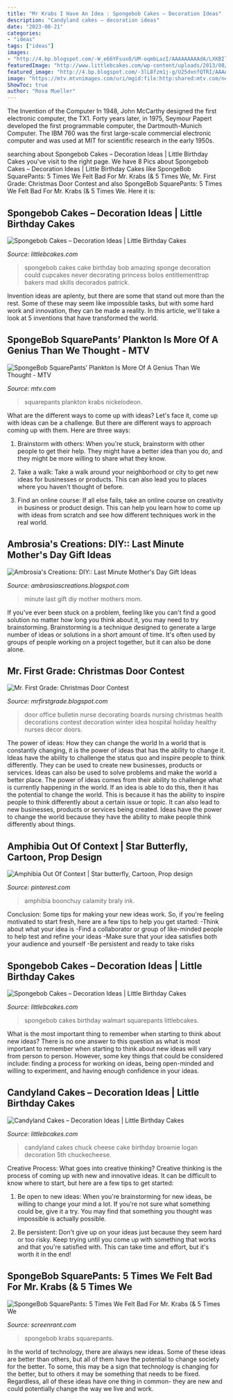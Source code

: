 ```yaml
---
title: "Mr Krabs I Have An Idea : Spongebob Cakes – Decoration Ideas"
description: "Candyland cakes – decoration ideas"
date: "2023-08-21"
categories:
- "ideas"
tags: ["ideas"]
images:
- "http://4.bp.blogspot.com/-W_e66YFsux0/UM-oqmbLazI/AAAAAAAAAdA/LXKBIl8LKVI/s1600/IMG_3749.jpg"
featuredImage: "http://www.littlebcakes.com/wp-content/uploads/2013/08/Spongebob-Cakes.jpg"
featured_image: "http://4.bp.blogspot.com/-3lL8fzm1j-g/U25dxnfQTRI/AAAAAAAAAts/l0wyxW5aX7Q/s1600/MomDay14Collage.jpg"
image: "https://mtv.mtvnimages.com/uri/mgid:file:http:shared:mtv.com/news/wp-content/uploads/2016/08/SpongeBob-SquarePants-1471533815.jpg?quality=.8&amp;height=600&amp;width=800"
ShowToc: true
author: "Rosa Mueller"
---
```



The Invention of the Computer
In 1948, John McCarthy designed the first electronic computer, the TX1. Forty years later, in 1975, Seymour Papert developed the first programmable computer, the Dartmouth-Munich Computer. The IBM 760 was the first large-scale commercial electronic computer and was used at MIT for scientific research in the early 1950s.

	

		
searching about Spongebob Cakes – Decoration Ideas | Little Birthday Cakes you've visit to the right page. We have 8 Pics about Spongebob Cakes – Decoration Ideas | Little Birthday Cakes like SpongeBob SquarePants: 5 Times We Felt Bad For Mr. Krabs (&amp; 5 Times We, Mr. First Grade: Christmas Door Contest and also SpongeBob SquarePants: 5 Times We Felt Bad For Mr. Krabs (&amp; 5 Times We. Here it is:
		
    
## Spongebob Cakes – Decoration Ideas | Little Birthday Cakes

<img loading=lazy src="http://www.littlebcakes.com/wp-content/uploads/2013/08/Spongebob-Cakes.jpg" onerror="this.onerror=null;this.src='https://tse3.mm.bing.net/th?id=OIP.9Z6QYybYzknQwgf_HMOPBAHaLr&amp;pid=15.1';" alt="Spongebob Cakes – Decoration Ideas | Little Birthday Cakes">

_Source: littlebcakes.com_

>spongebob cakes cake birthday bob amazing sponge decoration could cupcakes never decorating princess bolos entitlementtrap bakers mad skills decorados patrick. 

	

Invention ideas are aplenty, but there are some that stand out more than the rest. Some of these may seem like impossible tasks, but with some hard work and innovation, they can be made a reality. In this article, we'll take a look at 5 inventions that have transformed the world.

    
## SpongeBob SquarePants’ Plankton Is More Of A Genius Than We Thought - MTV

<img loading=lazy src="https://mtv.mtvnimages.com/uri/mgid:file:http:shared:mtv.com/news/wp-content/uploads/2016/08/SpongeBob-SquarePants-1471533815.jpg?quality=.8&amp;height=600&amp;width=800" onerror="this.onerror=null;this.src='https://tse2.mm.bing.net/th?id=OIP.Cr7zRRBKFSudpM56YH2t7gHaFj&amp;pid=15.1';" alt="SpongeBob SquarePants’ Plankton Is More Of A Genius Than We Thought - MTV">

_Source: mtv.com_

>squarepants plankton krabs nickelodeon. 

	

What are the different ways to come up with ideas?
Let's face it, come up with ideas can be a challenge. But there are different ways to approach coming up with them. Here are three ways: 
1. Brainstorm with others: When you're stuck, brainstorm with other people to get their help. They might have a better idea than you do, and they might be more willing to share what they know.

2. Take a walk: Take a walk around your neighborhood or city to get new ideas for businesses or products. This can also lead you to places where you haven't thought of before.

3. Find an online course: If all else fails, take an online course on creativity in business or product design. This can help you learn how to come up with ideas from scratch and see how different techniques work in the real world.

    
## Ambrosia&#039;s Creations: DIY:: Last Minute Mother&#039;s Day Gift Ideas

<img loading=lazy src="http://4.bp.blogspot.com/-3lL8fzm1j-g/U25dxnfQTRI/AAAAAAAAAts/l0wyxW5aX7Q/s1600/MomDay14Collage.jpg" onerror="this.onerror=null;this.src='https://tse2.mm.bing.net/th?id=OIP._W_fNWjUjb-_cZZT13qK8QHaKX&amp;pid=15.1';" alt="Ambrosia&#039;s Creations: DIY:: Last Minute Mother&#039;s Day Gift Ideas">

_Source: ambrosiascreations.blogspot.com_

>minute last gift diy mother mothers mom. 

	

If you've ever been stuck on a problem, feeling like you can't find a good solution no matter how long you think about it, you may need to try brainstorming. Brainstorming is a technique designed to generate a large number of ideas or solutions in a short amount of time. It's often used by groups of people working on a project together, but it can also be done alone.

    
## Mr. First Grade: Christmas Door Contest

<img loading=lazy src="http://4.bp.blogspot.com/-W_e66YFsux0/UM-oqmbLazI/AAAAAAAAAdA/LXKBIl8LKVI/s1600/IMG_3749.jpg" onerror="this.onerror=null;this.src='https://tse2.mm.bing.net/th?id=OIP.HpxTvYTqHgNYbRGFs7X3NQHaJ6&amp;pid=15.1';" alt="Mr. First Grade: Christmas Door Contest">

_Source: mrfirstgrade.blogspot.com_

>door office bulletin nurse decorating boards nursing christmas health decorations contest decoration winter idea hospital holiday healthy nurses decor doors. 

	

The power of ideas: How they can change the world
In a world that is constantly changing, it is the power of ideas that has the ability to change it. Ideas have the ability to challenge the status quo and inspire people to think differently. They can be used to create new businesses, products or services. Ideas can also be used to solve problems and make the world a better place.
The power of ideas comes from their ability to challenge what is currently happening in the world. If an idea is able to do this, then it has the potential to change the world. This is because it has the ability to inspire people to think differently about a certain issue or topic. It can also lead to new businesses, products or services being created. Ideas have the power to change the world because they have the ability to make people think differently about things.

    
## Amphibia Out Of Context | Star Butterfly, Cartoon, Prop Design

<img loading=lazy src="https://i.pinimg.com/736x/bc/30/7a/bc307a5d77f00519657cb53f94c4787b.jpg" onerror="this.onerror=null;this.src='https://tse2.mm.bing.net/th?id=OIP.WWjJ08dnAE2Vs7RTfHteDgHaEK&amp;pid=15.1';" alt="Amphibia Out Of Context | Star butterfly, Cartoon, Prop design">

_Source: pinterest.com_

>amphibia boonchuy calamity braly ink. 

	

Conclusion: Some tips for making your new ideas work.
So, if you're feeling motivated to start fresh, here are a few tips to help you get started: 
-Think about what your idea is 
-Find a collaborator or group of like-minded people to help test and refine your ideas 
-Make sure that your idea satisfies both your audience and yourself 
-Be persistent and ready to take risks

    
## Spongebob Cakes – Decoration Ideas | Little Birthday Cakes

<img loading=lazy src="http://www.littlebcakes.com/wp-content/uploads/2013/08/Walmart-Spongebob-Birthday-Cakes.jpg" onerror="this.onerror=null;this.src='https://tse4.mm.bing.net/th?id=OIP.T5lQvW5i22yZLuM6W1msfQHaJ6&amp;pid=15.1';" alt="Spongebob Cakes – Decoration Ideas | Little Birthday Cakes">

_Source: littlebcakes.com_

>spongebob cakes birthday walmart squarepants littlebcakes. 

	

What is the most important thing to remember when starting to think about new ideas?
There is no one answer to this question as what is most important to remember when starting to think about new ideas will vary from person to person. However, some key things that could be considered include: finding a process for working on ideas, being open-minded and willing to experiment, and having enough confidence in your ideas.

    
## Candyland Cakes – Decoration Ideas | Little Birthday Cakes

<img loading=lazy src="http://www.littlebcakes.com/wp-content/uploads/2013/08/Candyland-Cakes-Photos.jpg" onerror="this.onerror=null;this.src='https://tse2.mm.bing.net/th?id=OIP.dQ6x7MKa9rrbUD-KihIsWwHaFj&amp;pid=15.1';" alt="Candyland Cakes – Decoration Ideas | Little Birthday Cakes">

_Source: littlebcakes.com_

>candyland cakes chuck cheese cake birthday brownie logan decoration 5th chuckecheese. 

	

Creative Process: What goes into creative thinking?
Creative thinking is the process of coming up with new and innovative ideas. It can be difficult to know where to start, but here are a few tips to get started: 
1. Be open to new ideas: When you're brainstorming for new ideas, be willing to change your mind a lot. If you're not sure what something could be, give it a try. You may find that something you thought was impossible is actually possible. 

2. Be persistent: Don't give up on your ideas just because they seem hard or too risky. Keep trying until you come up with something that works and that you're satisfied with. This can take time and effort, but it's worth it in the end! 


    
## SpongeBob SquarePants: 5 Times We Felt Bad For Mr. Krabs (&amp; 5 Times We

<img loading=lazy src="https://static3.srcdn.com/wordpress/wp-content/uploads/2020/07/Mr.-Krabs.jpg" onerror="this.onerror=null;this.src='https://tse3.mm.bing.net/th?id=OIP.oKHrZgOkR1-HfziG8fyGKAHaD5&amp;pid=15.1';" alt="SpongeBob SquarePants: 5 Times We Felt Bad For Mr. Krabs (&amp; 5 Times We">

_Source: screenrant.com_

>spongebob krabs squarepants. 

	

In the world of technology, there are always new ideas. Some of these ideas are better than others, but all of them have the potential to change society for the better. To some, this may be a sign that technology is changing for the better, but to others it may be something that needs to be fixed. Regardless, all of these ideas have one thing in common- they are new and could potentially change the way we live and work.

